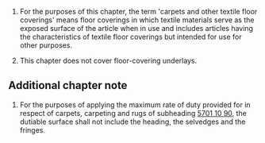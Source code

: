 1. For the purposes of this chapter, the term 'carpets and other textile floor coverings' means floor coverings in which textile materials serve as the exposed surface of the article when in use and includes articles having the characteristics of textile floor coverings but intended for use for other purposes.

2. This chapter does not cover floor-covering underlays.

## Additional chapter note

1. For the purposes of applying the maximum rate of duty provided for in respect of carpets, carpeting and rugs of subheading [5701 10 90](/subheadings/5701109000-80), the dutiable surface shall not include the heading, the selvedges and the fringes.

